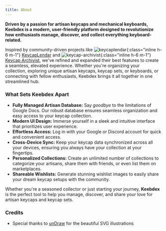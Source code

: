 ```yaml
---
title: About
---
```


**Driven by a passion for artisan keycaps and mechanical keyboards, Keebdex is a modern, user-friendly platform designed to revolutionize how enthusiasts manage, discover, and collect everything keyboard-related.**

Inspired by community-driven projects like ![keycaplendar](https://keycaplendar.firebaseapp.com/static/media/logo.74af9692.svg){:class="inline h-6 m-1"} [KeycapLendar](https://keycaplendar.firebaseapp.com/) and ![keycap-archivist](https://keycap-archivist.com/static/ka-logo-9ff13f494b24649d580620571cc9e040.svg){:class="inline h-6 m-1"} [Keycap Archivist](https://keycap-archivist.com), we've refined and expanded their best features to create a seamless, elevated experience. Whether you're organizing your collection, exploring unique artisan keycaps, keycap sets, or keyboards, or connecting with fellow enthusiasts, Keebdex brings it all together in one streamlined hub.

### What Sets Keebdex Apart

- **Fully Managed Artisan Database:** Say _goodbye_ to the limitations of Google Docs. Our robust database ensures seamless organization and easy access to your keycap collection.
- **Modern UI Design:** Immerse yourself in a sleek and intuitive interface that prioritizes user experience.
- **Effortless Access:** Log in with your Google or Discord account for quick and convenient access.
- **Cross-Device Sync:** Keep your keycap data synchronized across all your devices, ensuring you always have your collection at your fingertips.
- **Personalized Collections:** Create an unlimited number of collections to categorize your artisans, share them with friends, or even list them on marketplaces.
- **Shareable Wishlists:** Generate stunning wishlist images to easily share your dream keycap setups with the community.

Whether you're a seasoned collector or just starting your journey, **Keebdex** is the perfect tool to help you manage, discover, and share your love for artisan keycaps and keycap sets.

### Credits

- Special thanks to [unDraw](https://undraw.co/illustrations) for the beautiful SVG illustrations
